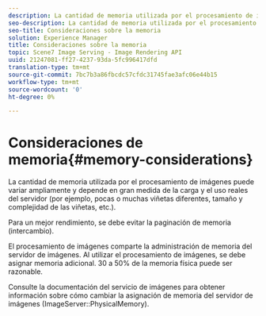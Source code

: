 ```yaml
---
description: La cantidad de memoria utilizada por el procesamiento de imágenes puede variar ampliamente y depende en gran medida de la carga y el uso reales del servidor (por ejemplo, pocas o muchas viñetas diferentes, tamaño y complejidad de las viñetas, etc.).
seo-description: La cantidad de memoria utilizada por el procesamiento de imágenes puede variar ampliamente y depende en gran medida de la carga y el uso reales del servidor (por ejemplo, pocas o muchas viñetas diferentes, tamaño y complejidad de las viñetas, etc.).
seo-title: Consideraciones sobre la memoria
solution: Experience Manager
title: Consideraciones sobre la memoria
topic: Scene7 Image Serving - Image Rendering API
uuid: 21247081-ff27-4237-93da-5fc996417dfd
translation-type: tm+mt
source-git-commit: 7bc7b3a86fbcdc57cfdc31745fae3afc06e44b15
workflow-type: tm+mt
source-wordcount: '0'
ht-degree: 0%

---
```



# Consideraciones de memoria{#memory-considerations}

La cantidad de memoria utilizada por el procesamiento de imágenes puede variar ampliamente y depende en gran medida de la carga y el uso reales del servidor (por ejemplo, pocas o muchas viñetas diferentes, tamaño y complejidad de las viñetas, etc.).

Para un mejor rendimiento, se debe evitar la paginación de memoria (intercambio).

El procesamiento de imágenes comparte la administración de memoria del servidor de imágenes. Al utilizar el procesamiento de imágenes, se debe asignar memoria adicional. 30 a 50% de la memoria física puede ser razonable.

Consulte la documentación del servicio de imágenes para obtener información sobre cómo cambiar la asignación de memoria del servidor de imágenes (ImageServer::PhysicalMemory).
